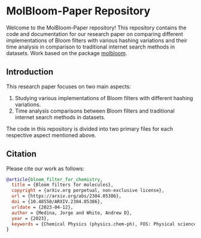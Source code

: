 # MolBloom-Paper Repository

Welcome to the MolBloom-Paper repository! This repository contains the code and documentation for our research paper on comparing different implementations of Bloom filters with various hashing variations and their time analysis in comparison to traditional internet search methods in datasets. Work based on the package [molbloom](https://github.com/whitead/molbloom.git).


## Introduction

This research paper focuses on two main aspects:

1. Studying various implementations of Bloom filters with different hashing variations.
2. Time analysis comparisons between Bloom filters and traditional internet search methods in datasets.

The code in this repository is divided into two primary files for each respective aspect mentioned above.

## Citation

Please cite our work as follows:

```bibtex
@article{bloom_filter_for_chemistry,
  title = {Bloom filters for molecules},
  copyright = {arXiv.org perpetual, non-exclusive license},
  url = {https://arxiv.org/abs/2304.05386},
  doi = {10.48550/ARXIV.2304.05386},
  urldate = {2023-04-12},
  author = {Medina, Jorge and White, Andrew D},
  year = {2023},
  keywords = {Chemical Physics (physics.chem-ph), FOS: Physical sciences},
}
